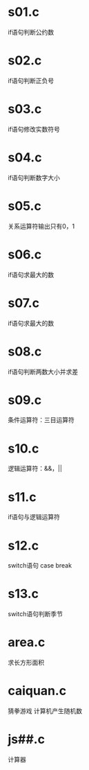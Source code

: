 # s01.c
if语句判断公约数

# s02.c
if语句判断正负号

# s03.c
if语句修改实数符号

# s04.c
if语句判断数字大小

# s05.c
关系运算符输出只有0，1

# s06.c
if语句求最大的数

# s07.c
if语句求最大的数

# s08.c
if语句判断两数大小并求差

# s09.c
条件运算符：三目运算符

# s10.c
逻辑运算符：&&，||

# s11.c
if语句与逻辑运算符

# s12.c
switch语句
case
break

# s13.c
switch语句判断季节

# area.c
求长方形面积

# caiquan.c
猜拳游戏
计算机产生随机数

# js##.c
计算器
